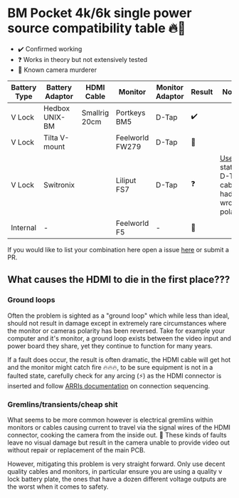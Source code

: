 # BM Pocket 4k/6k single power source compatibility table 🔥🚒

- ✔️ Confirmed working 
- ❓ Works in theory but not extensively tested
- 🛑 Known camera murderer

| Battery Type   | Battery Adaptor   | HDMI Cable        | Monitor           | Monitor Adaptor   | Result | Notes |
| -------------- | ----------------- | ----------------- | ----------------- | ----------------- | ------ | ----- |
| V Lock         | Hedbox UNIX-BM    | Smallrig 20cm     | Portkeys BM5      | D-Tap             | ✔️     |
| V Lock         | Tilta V-mount     |                   | Feelworld FW279   | D-Tap             | 🛑     |
| V Lock         | Switronix         |                   | Liliput FS7       | D-Tap             | ❓     | [User](https://forum.blackmagicdesign.com/viewtopic.php?f=2&t=103646#p574179) states D-Tap cable had wrong polarity |
| Internal       | -                 |                   | Feelworld F5      | -                 | 🛑     |

If you would like to list your combination here open a issue [here](https://github.com/thetooth/p4k6kpower/issues) or submit a PR.

## What causes the HDMI to die in the first place???

### Ground loops

Often the problem is sighted as a "ground loop" which while less than ideal, should not result in damage except in extremely rare circumstances where the monitor or cameras polarity has been reversed. Take for example your computer and it's monitor, a ground loop exists between the video input and power board they share, yet they continue to function for many years.

If a fault does occur, the result is often dramatic, the HDMI cable will get hot and the monitor might catch fire 🔥🔥🔥, to be sure equipment is not in a faulted state, carefully check for any arcing (⚡) as the HDMI connector is inserted and follow [ARRIs documentation](https://www.arri.com/resource/blob/194752/26e7a4ca07e7a8f0ce038b23109b216c/download-technical-information-data.pdf) on connection sequencing.

### Gremlins/transients/cheap shit

What seems to be more common however is electrical gremlins within monitors or cables causing current to travel via the signal wires of the HDMI connector, cooking the camera from the inside out. 🍖 These kinds of faults leave no visual damage but result in the camera unable to provide video out without repair or replacement of the main PCB.

However, mitigating this problem is very straight forward. Only use decent quality cables and monitors, in particular ensure you are using a quality v lock battery plate, the ones that have a dozen different voltage outputs are the worst when it comes to safety.
